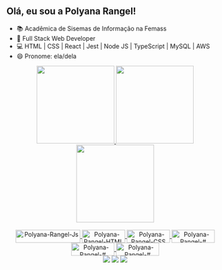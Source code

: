 ## Olá, eu sou a Polyana Rangel!
- 📚 Acadêmica de Sisemas de Informação na Femass
- 🔭 Full Stack Web Developer
- 💻 HTML | CSS | React | Jest | Node JS | TypeScript | MySQL | AWS 
- 😄 Pronome: ela/dela


<div align="center">
  <a href="https://github.com/Polyana-Rangel">
  <img height="180em" src="https://github-readme-stats.vercel.app/api?username=Polyana-Rangel&show_icons=true&theme=dracula&include_all_commits=true&count_private=true"/>
  <img height="180em" src="https://github-readme-stats.vercel.app/api/top-langs/?username=Polyana-Rangel&layout=compact&langs_count=7&theme=dracula"/> 
    <img height="180em" src="https://github-readme-streak-stats.herokuapp.com/?user=Polyana-Rangel&theme=dracula&hide_border=false"
</div>

<div align="center"><br>
  <img align="center" alt="Polyana-Rangel-Js" height="30" width="150" src="https://img.shields.io/badge/javascript-%23323330.svg?style=for-the-badge&logo=javascript&logoColor=%23F7DF1E">
  <img align="center" alt="Polyana-Rangel-HTML" height="30" width="100" src="https://img.shields.io/badge/html5-%23E34F26.svg?style=for-the-badge&logo=html5&logoColor=white">
  <img align="center" alt="Polyana-Rangel-CSS" height="30" width="100" src="https://img.shields.io/badge/css3-%231572B6.svg?style=for-the-badge&logo=css3&logoColor=white">
  <img align="center" alt="Polyana-Rangel-#" height="30" width="100" src="https://img.shields.io/badge/TypeScript-007ACC?style=for-the-badge&logo=typescript&logoColor=white ">
 
   <img align="center" alt="Polyana-Rangel-#" height="30" width="100" src="https://img.shields.io/badge/Node.js-43853D?style=for-the-badge&logo=node.js&logoColor=white">
 
  <img align="center" alt="Polyana-Rangel-#" height="30" width="100" src="https://img.shields.io/badge/C%23-239120?style=for-the-badge&logo=c-sharp&logoColor=white ">
 
    
  
</div>


<div align="center"> 
  <a href="https://www.instagram.com/polyanarangell/" target="_blank"><img src="https://img.shields.io/badge/-Instagram-%23E4405F?style=for-the-badge&logo=instagram&logoColor=white" target="_blank"></a>
  <a href = "polyanarangel17@gmail.com"><img src="https://img.shields.io/badge/-Gmail-%23333?style=for-the-badge&logo=gmail&logoColor=white" target="_blank"></a>
  <a href="https://www.linkedin.com/in/polyana-rangel-596027156/" target="_blank"><img src="https://img.shields.io/badge/-LinkedIn-%230077B5?style=for-the-badge&logo=linkedin&logoColor=white" target="_blank"></a> 
 </div>
